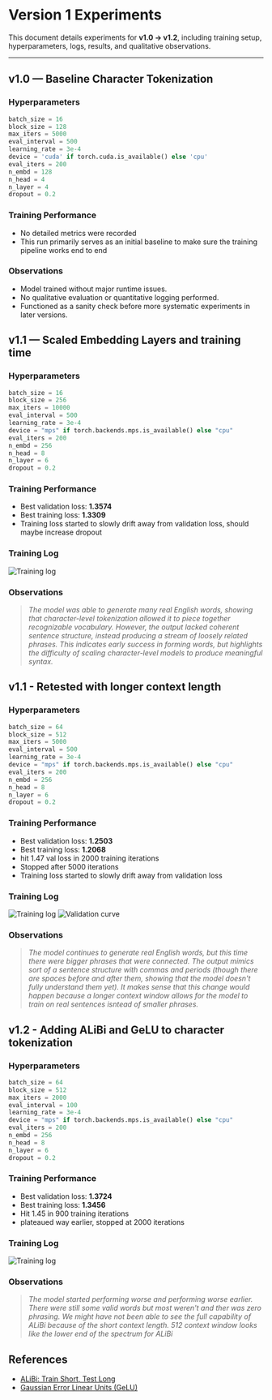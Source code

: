 # Version 1 Experiments

This document details experiments for **v1.0 → v1.2**, including training setup, hyperparameters, logs, results, and qualitative observations.

---

## v1.0 — Baseline Character Tokenization

### Hyperparameters

```python
batch_size = 16
block_size = 128
max_iters = 5000
eval_interval = 500
learning_rate = 3e-4
device = 'cuda' if torch.cuda.is_available() else 'cpu'
eval_iters = 200
n_embd = 128
n_head = 4
n_layer = 4
dropout = 0.2
```

### Training Performance

- No detailed metrics were recorded
- This run primarily serves as an initial baseline to make sure the training pipeline works end to end

### Observations

- Model trained without major runtime issues.
- No qualitative evaluation or quantitative logging performed.
- Functioned as a sanity check before more systematic experiments in later versions.

## v1.1 — Scaled Embedding Layers and training time

### Hyperparameters

```python
batch_size = 16
block_size = 256
max_iters = 10000
eval_interval = 500
learning_rate = 3e-4
device = "mps" if torch.backends.mps.is_available() else "cpu"
eval_iters = 200
n_embd = 256
n_head = 8
n_layer = 6
dropout = 0.2
```

### Training Performance

- Best validation loss: **1.3574**
- Best training loss: **1.3309**
- Training loss started to slowly drift away from validation loss, should maybe increase dropout

### Training Log

![Training log](images/v1.1_log.png)

### Observations

> _The model was able to generate many real English words, showing that character-level tokenization allowed it to piece together recognizable vocabulary. However, the output lacked coherent sentence structure, instead producing a stream of loosely related phrases. This indicates early success in forming words, but highlights the difficulty of scaling character-level models to produce meaningful syntax._

## v1.1 - Retested with longer context length

### Hyperparameters

```python
batch_size = 64
block_size = 512
max_iters = 5000
eval_interval = 500
learning_rate = 3e-4
device = "mps" if torch.backends.mps.is_available() else "cpu"
eval_iters = 200
n_embd = 256
n_head = 8
n_layer = 6
dropout = 0.2
```

### Training Performance

- Best validation loss: **1.2503**
- Best training loss: **1.2068**
- hit 1.47 val loss in 2000 training iterations
- Stopped after 5000 iterations
- Training loss started to slowly drift away from validation loss

### Training Log

![Training log](images/v1.1_scaled_log.png)
![Validation curve](images/v1.1_scaled_inference.png)

### Observations

> _The model continues to generate real English words, but this time there were bigger phrases that were connected. The output mimics sort of a sentence structure with commas and periods (though there are spaces before and after them, showing that the model doesn't fully understand them yet). It makes sense that this change would happen because a longer context window allows for the model to train on real sentences isntead of smaller phrases._

## v1.2 - Adding ALiBi and GeLU to character tokenization

### Hyperparameters

```python
batch_size = 64
block_size = 512
max_iters = 2000
eval_interval = 100
learning_rate = 3e-4
device = "mps" if torch.backends.mps.is_available() else "cpu"
eval_iters = 200
n_embd = 256
n_head = 8
n_layer = 6
dropout = 0.2
```

### Training Performance

- Best validation loss: **1.3724**
- Best training loss: **1.3456**
- Hit 1.45 in 900 training iterations
- plateaued way earlier, stopped at 2000 iterations

### Training Log

![Training log](images/v1.2_log.png)

### Observations

> _The model started performing worse and performing worse earlier. There were still some valid words but most weren't and ther was zero phrasing. We might have not been able to see the full capability of ALiBi because of the short context length. 512 context window looks like the lower end of the spectrum for ALiBi_

## References

- [ALiBi: Train Short, Test Long](https://arxiv.org/abs/2108.12409)
- [Gaussian Error Linear Units (GeLU)](https://arxiv.org/abs/1606.08415)
